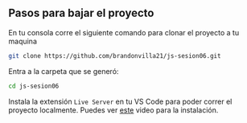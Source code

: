 ## Pasos para bajar el proyecto

En tu consola corre el siguiente comando para clonar el proyecto a tu maquina
```sh
git clone https://github.com/brandonvilla21/js-sesion06.git
```

Entra a la carpeta que se generó:
```sh
cd js-sesion06
```

Instala la extensión `Live Server` en tu VS Code para poder correr el proyecto localmente. Puedes ver [este](https://www.youtube.com/watch?v=eM2xzvUTasQ) video para la instalación.
